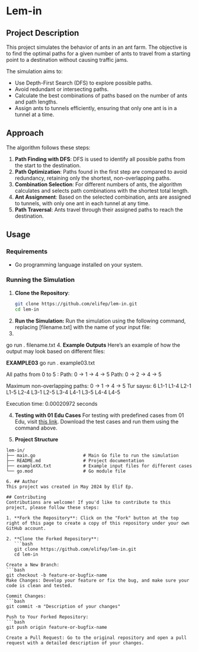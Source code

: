 # Lem-in

## Project Description
This project simulates the behavior of ants in an ant farm. The objective is to find the optimal paths for a given number of ants to travel from a starting point to a destination without causing traffic jams.

The simulation aims to:
- Use Depth-First Search (DFS) to explore possible paths.
- Avoid redundant or intersecting paths.
- Calculate the best combinations of paths based on the number of ants and path lengths.
- Assign ants to tunnels efficiently, ensuring that only one ant is in a tunnel at a time.

## Approach
The algorithm follows these steps:

1. **Path Finding with DFS**: DFS is used to identify all possible paths from the start to the destination.
2. **Path Optimization**: Paths found in the first step are compared to avoid redundancy, retaining only the shortest, non-overlapping paths.
3. **Combination Selection**: For different numbers of ants, the algorithm calculates and selects path combinations with the shortest total length.
4. **Ant Assignment**: Based on the selected combination, ants are assigned to tunnels, with only one ant in each tunnel at any time.
5. **Path Traversal**: Ants travel through their assigned paths to reach the destination.

## Usage

### Requirements
- Go programming language installed on your system.

### Running the Simulation

1. **Clone the Repository**:
   ```bash
   git clone https://github.com/elifep/lem-in.git
   cd lem-in
2. **Run the Simulation:** Run the simulation using the following command, replacing [filename.txt] with the name of your input file:
3. 
go run . filename.txt
4. **Example Outputs**
Here’s an example of how the output may look based on different files:

**EXAMPLE03**
go run . example03.txt

All paths from 0 to 5 :
Path: 0 -> 1 -> 4 -> 5
Path: 0 -> 2 -> 4 -> 5

Maximum non-overlapping paths:
0 -> 1 -> 4 -> 5
Tur sayısı: 6
L1-1
L1-4 L2-1
L1-5 L2-4 L3-1
L2-5 L3-4 L4-1
L3-5 L4-4
L4-5

Execution time: 0.00020972 seconds

4. **Testing with 01 Edu Cases**
For testing with predefined cases from 01 Edu, visit [this link](https://github.com/01-edu/public/tree/master/subjects/lem-in/audit). Download the test cases and run them using the command above.

5. **Project Structure**
```text
lem-in/
├── main.go                  # Main Go file to run the simulation
├── README.md                # Project documentation
├── exampleXX.txt            # Example input files for different cases
└── go.mod                   # Go module file

6. ## Author
This project was created in May 2024 by Elif Ep.

## Contributing
Contributions are welcome! If you'd like to contribute to this project, please follow these steps:

1. **Fork the Repository**: Click on the "Fork" button at the top right of this page to create a copy of this repository under your own GitHub account.

2. **Clone the Forked Repository**:
   ```bash
   git clone https://github.com/elifep/lem-in.git
   cd lem-in
   
Create a New Branch:
```bash
git checkout -b feature-or-bugfix-name
Make Changes: Develop your feature or fix the bug, and make sure your code is clean and tested.

Commit Changes:
```bash
git commit -m "Description of your changes"

Push to Your Forked Repository:
```bash
git push origin feature-or-bugfix-name

Create a Pull Request: Go to the original repository and open a pull request with a detailed description of your changes.
